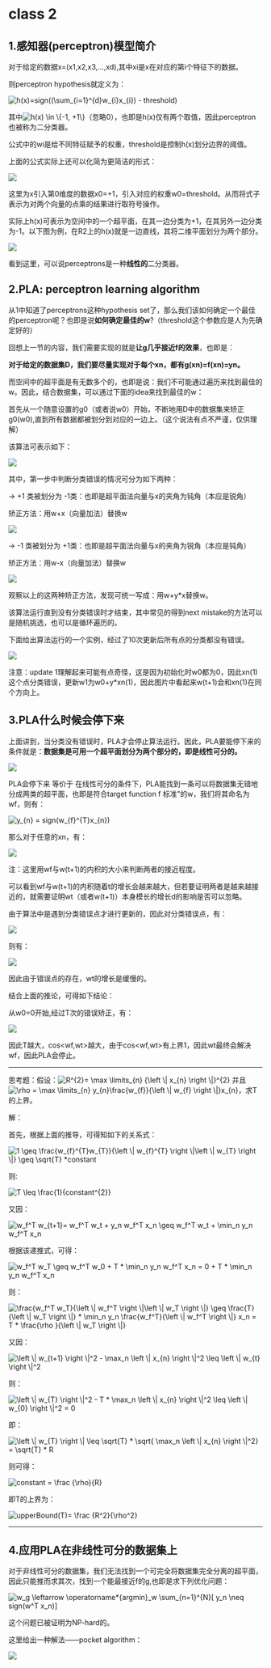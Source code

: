 
# class 2

## 1.感知器(perceptron)模型简介

对于给定的数据x=(x1,x2,x3,...,xd),其中xi是x在对应的第i个特征下的数据。

则perceptron hypothesis就定义为：

<img src="https://latex.codecogs.com/gif.latex?h(x)=sign((\sum_{i=1}^{d}w_{i}x_{i})&space;-&space;threshold)" title="h(x)=sign((\sum_{i=1}^{d}w_{i}x_{i}) - threshold)" />

其中<img src="https://latex.codecogs.com/gif.latex?\inline&space;h(x)&space;\in&space;\{-1,&space;&plus;1\}" title="h(x) \in \{-1, +1\}" />（忽略0），也即是h(x)仅有两个取值，因此perceptron也被称为二分类器。

公式中的wi是给不同特征赋予的权重，threshold是控制h(x)划分边界的阈值。

上面的公式实际上还可以化简为更简洁的形式：

<img src='./images/formula_reduction.jpg'/>

这里为x引入第0维度的数据x0=+1，引入对应的权重w0=threshold。从而将式子表示为对两个向量的点乘的结果进行取符号操作。

实际上h(x)可表示为空间中的一个超平面，在其一边分类为+1，在其另外一边分类为-1。以下图为例，在R2上的h(x)就是一边直线，其将二维平面划分为两个部分。

<img src='./images/perceptrons_in_R2.jpg'/>

看到这里，可以说perceptrons是一种**线性的**二分类器。

## 2.PLA: perceptron learning algorithm

从1中知道了perceptrons这种hypothesis set了，那么我们该如何确定一个最佳的perceptron呢？也即是说**如何确定最佳的w**?（threshold这个参数应是人为先确定好的）

回想上一节的内容，我们需要实现的就是**让g几乎接近f的效果**，也即是：

**对于给定的数据集D，我们要尽量实现对于每个xn，都有g(xn)=f(xn)=yn。**

而空间中的超平面是有无数多个的，也即是说：我们不可能通过遍历来找到最佳的w。因此，结合数据集，可以通过下面的idea来找到最佳的w：

首先从一个随意设置的g0（或者说w0）开始，不断地用D中的数据集来矫正g0(w0),直到所有数据都被划分到对应的一边上。（这个说法有点不严谨，仅供理解）

该算法可表示如下：

<img src='./images/PLA1.jpg'/>

其中，第一步中判断分类错误的情况可分为如下两种：

-> +1 类被划分为 -1类：也即是超平面法向量与x的夹角为钝角（本应是锐角）

矫正方法：用w+x（向量加法）替换w

<img src='./images/+1to-1.jpg'/>

-> -1 类被划分为 +1类：也即是超平面法向量与x的夹角为锐角（本应是钝角）

矫正方法：用w-x（向量加法）替换w

<img src='./images/-1to+1.jpg'/>

观察以上的这两种矫正方法，发现可统一写成：用w+y*x替换w。

该算法运行直到没有分类错误时才结束，其中常见的得到next mistake的方法可以是随机挑选，也可以是循环遍历的。

下面给出算法运行的一个实例，经过了10次更新后所有点的分类都没有错误。

<img src='./images/example_flow.jpg'/>

注意：update 1理解起来可能有点奇怪，这是因为初始化时w0都为0，因此xn(1)这个点分类错误，更新w1为w0+y*xn(1)，因此图片中看起来w(t+1)会和xn(1)在同个方向上。

## 3.PLA什么时候会停下来

上面讲到，当分类没有错误时，PLA才会停止算法运行。因此，PLA要能停下来的条件就是：**数据集是可用一个超平面划分为两个部分的，即是线性可分的。**

<img src='./images/separability.jpg'/>

PLA会停下来 等价于 在线性可分的条件下，PLA能找到一条可以将数据集无错地分成两类的超平面，也即是符合target function f 标准"的w，我们将其命名为wf，则有：

<img src="https://latex.codecogs.com/gif.latex?\inline&space;y_{n}&space;=&space;sign(w_{f}^{T}x_{n})" title="y_{n} = sign(w_{f}^{T}x_{n})" />

那么对于任意的xn，有：

<img src='./images/inference1.jpg'/>

注：这里用wf与w(t+1)的内积的大小来判断两者的接近程度。

可以看到wf与w(t+1)的内积随着t的增长会越来越大，但若要证明两者是越来越接近的，就需要证明wt（或者w(t+1)）本身模长的增长d的影响是否可以忽略。

由于算法中是遇到分类错误点才进行更新的，因此对分类错误点，有：

<img src='./images/inference2.jpg'/>

则有：

<img src='./images/inference3.jpg'/>

因此由于错误点的存在，wt的增长是缓慢的。

结合上面的推论，可得如下结论：

从w0=0开始,经过T次的错误矫正，有：

<img src='./images/inference4.jpg'/>

因此T越大，cos<wf,wt>越大，由于cos<wf,wt>有上界1，因此wt最终会解决wf，因此PLA会停止。

----
思考题：假设：<img src="https://latex.codecogs.com/gif.latex?\inline&space;R^{2}=&space;\max&space;\limits_{n}&space;{\left&space;\|&space;x_{n}&space;\right&space;\|}^{2}" title="R^{2}= \max \limits_{n} {\left \| x_{n} \right \|}^{2}" /> 并且<img src="https://latex.codecogs.com/gif.latex?\inline&space;\rho&space;=&space;\max&space;\limits_{n}&space;y_{n}\frac{w_{f}}{\left&space;\|&space;w_{f}&space;\right&space;\|}x_{n}" title="\rho = \max \limits_{n} y_{n}\frac{w_{f}}{\left \| w_{f} \right \|}x_{n}" />，求T的上界。

解：

首先，根据上面的推导，可得知如下的关系式：

<img src="https://latex.codecogs.com/gif.latex?1&space;\geq&space;\frac{w_{f}^{T}w_{T}}{\left&space;\|&space;w_{f}^{T}&space;\right&space;\|\left&space;\|&space;w_{T}&space;\right&space;\|}&space;\geq&space;\sqrt{T}&space;*constant" title="1 \geq \frac{w_{f}^{T}w_{T}}{\left \| w_{f}^{T} \right \|\left \| w_{T} \right \|} \geq \sqrt{T} *constant" />

则:

<img src="https://latex.codecogs.com/gif.latex?T&space;\leq&space;\frac{1}{constant^{2}}" title="T \leq \frac{1}{constant^{2}}" />

又因：

<img src="https://latex.codecogs.com/gif.latex?w_f^T&space;w_{t&plus;1}=&space;w_f^T&space;w_t&space;&plus;&space;y_n&space;w_f^T&space;x_n&space;\geq&space;w_f^T&space;w_t&space;&plus;&space;\min_n&space;y_n&space;w_f^T&space;x_n" title="w_f^T w_{t+1}= w_f^T w_t + y_n w_f^T x_n \geq w_f^T w_t + \min_n y_n w_f^T x_n" />

根据该递推式，可得：

<img src="https://latex.codecogs.com/gif.latex?w_f^T&space;w_T&space;\geq&space;w_f^T&space;w_0&space;&plus;&space;T&space;*&space;\min_n&space;y_n&space;w_f^T&space;x_n&space;=&space;0&space;&plus;&space;T&space;*&space;\min_n&space;y_n&space;w_f^T&space;x_n" title="w_f^T w_T \geq w_f^T w_0 + T * \min_n y_n w_f^T x_n = 0 + T * \min_n y_n w_f^T x_n" />

则：

<img src="https://latex.codecogs.com/gif.latex?\frac{w_f^T&space;w_T}{\left&space;\|&space;w_f^T&space;\right&space;\|\left&space;\|&space;w_T&space;\right&space;\|}&space;\geq&space;\frac{T}{\left&space;\|&space;w_T&space;\right&space;\|}&space;*&space;\min_n&space;y_n&space;\frac{w_f^T}{\left&space;\|&space;w_f^T&space;\right&space;\|}&space;x_n&space;=&space;T&space;*&space;\frac{\rho&space;}{\left&space;\|&space;w_T&space;\right&space;\|}" title="\frac{w_f^T w_T}{\left \| w_f^T \right \|\left \| w_T \right \|} \geq \frac{T}{\left \| w_T \right \|} * \min_n y_n \frac{w_f^T}{\left \| w_f^T \right \|} x_n = T * \frac{\rho }{\left \| w_T \right \|}" />

又因：

<img src="https://latex.codecogs.com/gif.latex?\left&space;\|&space;w_{t&plus;1}&space;\right&space;\|^2&space;-&space;\max_n&space;\left&space;\|&space;x_{n}&space;\right&space;\|^2&space;\leq&space;\left&space;\|&space;w_{t}&space;\right&space;\|^2" title="\left \| w_{t+1} \right \|^2 - \max_n \left \| x_{n} \right \|^2 \leq \left \| w_{t} \right \|^2" />

则：

<img src="https://latex.codecogs.com/gif.latex?\left&space;\|&space;w_{T}&space;\right&space;\|^2&space;-&space;T&space;*&space;\max_n&space;\left&space;\|&space;x_{n}&space;\right&space;\|^2&space;\leq&space;\left&space;\|&space;w_{0}&space;\right&space;\|^2&space;=&space;0" title="\left \| w_{T} \right \|^2 - T * \max_n \left \| x_{n} \right \|^2 \leq \left \| w_{0} \right \|^2 = 0" />

即：

<img src="https://latex.codecogs.com/gif.latex?\left&space;\|&space;w_{T}&space;\right&space;\|&space;\leq&space;\sqrt{T}&space;*&space;\sqrt{&space;\max_n&space;\left&space;\|&space;x_{n}&space;\right&space;\|^2}&space;=&space;\sqrt{T}&space;*&space;R" title="\left \| w_{T} \right \| \leq \sqrt{T} * \sqrt{ \max_n \left \| x_{n} \right \|^2} = \sqrt{T} * R" />

则可得：

<img src="https://latex.codecogs.com/gif.latex?constant&space;=&space;\frac&space;{\rho}{R}" title="constant = \frac {\rho}{R}" />

即T的上界为：

<img src="https://latex.codecogs.com/gif.latex?upperBound(T)=&space;\frac&space;{R^2}{\rho^2}" title="upperBound(T)= \frac {R^2}{\rho^2}" />

----

## 4.应用PLA在非线性可分的数据集上

对于非线性可分的数据集，我们无法找到一个可完全将数据集完全分离的超平面，因此只能推而求其次，找到一个能最接近f的g,也即是求下列优化问题：

<img src="https://latex.codecogs.com/gif.latex?w_g&space;\leftarrow&space;\operatorname*{argmin}_w&space;\sum_{n=1}^{N}[&space;y_n&space;\neq&space;sign(w^T&space;x_n)]" title="w_g \leftarrow \operatorname*{argmin}_w \sum_{n=1}^{N}[ y_n \neq sign(w^T x_n)]" />

这个问题已被证明为NP-hard的。


这里给出一种解法——pocket algorithm：

<img src='./images/pocket_algorithm.jpg'/>
